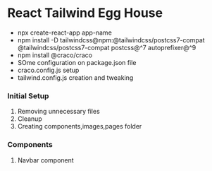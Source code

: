 # React Tailwind Egg House

- npx create-react-app app-name
- npm install -D tailwindcss@npm:@tailwindcss/postcss7-compat @tailwindcss/postcss7-compat postcss@^7 autoprefixer@^9
- npm install @craco/craco
- SOme configuration on package.json file
- craco.config.js setup
- tailwind.config.js creation and tweaking

### Initial Setup

1. Removing unnecessary files
2. Cleanup
3. Creating components,images,pages folder

### Components

1.  Navbar component
